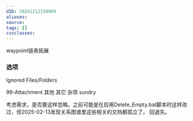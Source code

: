 ```yaml
---
UID: 20241212150909
aliases: 
source: 
tags: []
cssclasses:
---
```

waypoint链表拓展

### 选项
lgnored Files/Folders

99-Attachment
其他
其它
杂项
sundry

考虑需求，是否要这样忽略。之前可能是在启用Delete_Empty.bat脚本时这样改过，但2025-02-13发现关系图谱里这些相关的文档都孤立了。
回退先。
